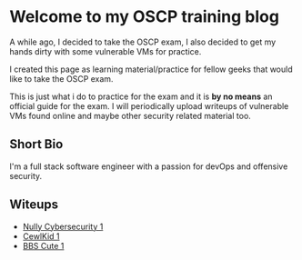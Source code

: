 ---
---
# Welcome to my OSCP training blog
A while ago, I decided to take the OSCP exam, I also decided to get my hands dirty with some vulnerable VMs for practice.

I created this page as learning material/practice for fellow geeks that would like to take the OSCP exam.

This is just what i do to practice for the exam and it is **by no means** an official guide for the exam.
I will periodically upload writeups of vulnerable VMs found online and maybe other security related material too.

## Short Bio
I'm a full stack software engineer with a passion for devOps and offensive security.

## Witeups

- [Nully Cybersecurity 1](https://teogia.github.io/offsec-training/nully-cybersecurity-1) 
- [CewlKid 1](https://teogia.github.io/offsec-training/CewlKid-1)
- [BBS Cute 1](https://teogia.github.io/offsec-training/bbs_cute_1)
